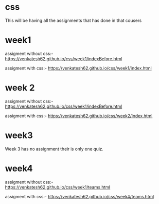 # css

This will be having all the assignments that has done in that cousers


# week1 

 assigment without css:- https://venkatesh62.github.io/css/week1/indexBefore.html
 
 assigment with css:- https://venkatesh62.github.io/css/week1/index.html




# week 2

 assigment without css:- https://venkatesh62.github.io/css/week1/indexBefore.html

 assigment with css:-  https://venkatesh62.github.io/css/week2/index.html
 
 
 # week3
 Week 3 has no assignment their is only one quiz.
 
 # week4

 assigment without css:- https://venkatesh62.github.io/css/week1/teams.html
 
 assigment with css:- https://venkatesh62.github.io/css/week4/teams.html



